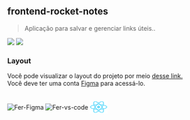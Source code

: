 ## frontend-rocket-notes
> Aplicação para salvar e gerenciar links úteis..

<div style="display: inline_block">
  <img src="https://user-images.githubusercontent.com/77073426/206859266-4769ea3b-b51b-4b14-9479-f902bc87eada.png" width="300px"> 
  <img src="https://user-images.githubusercontent.com/77073426/206859364-deb26aee-b373-44b8-a97d-65acf0d872d9.png" width="300px">
</div>

### Layout
Você pode visualizar o layout do projeto por meio <a href="https://www.figma.com/file/hbBzycZDR4WGSVWyK5aOqV/RocketNotes?node-id=0%3A1&t=WXAR2YkdpRICjpO4-1">desse link.</a><br/>
Você deve ter uma conta <a href="https://www.figma.com/">Figma</a> para acessá-lo.

<div style="display: inline_block"><br>
  <img align="center" alt="Fer-Figma" height="30" width="40" src="https://cdn.jsdelivr.net/gh/devicons/devicon/icons/figma/figma-original.svg">
  <img align="center" alt="Fer-vs-code" height="30" width="40" src="https://cdn.jsdelivr.net/gh/devicons/devicon/icons/vscode/vscode-original.svg">
  <img align="center" alt="Fer-React" height="30" width="40" src="https://raw.githubusercontent.com/devicons/devicon/master/icons/react/react-original.svg">  
</div>

